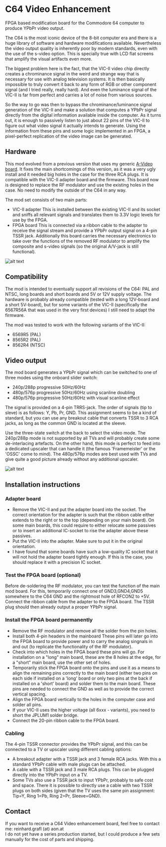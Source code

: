 # C64 Video Enhancement

FPGA based modification board for the Commodore 64 computer to produce YPbPr video output.

The C64 is the most iconic device of the 8-bit computer era and there is a huge library of
software and hardware modifications available.
Nevertheless the video output quality is inherently poor by modern standards, even with the use
of the s-video option. This is specially true with LCD flat screens that amplify the 
visual artifacts even more.

The biggest problem here is the fact, that the VIC-II video chip directly creates a
chrominance signal in the weird and strange way that is necessary for use with
analog television systems. It is then basically impossible to truly convert it back to 
any form of RGB or other component signal (and I tried really, really hard).
And even the luminance signal of the VIC-II is far from perfect and carries a lot of
noise from various sources.

So the way to go was then to bypass the chrominance/luminance signal generation of the VIC-II
and make a solution that computes a YPbPr signal directly from the digital information available
inside the computer. 
As it turns out, it is enough to passively listen to just about 22 pins of the VIC-II to figure out what 
video signal it actually intends to generate. Using the information from these pins and some
logic implemented in an FPGA, a pixel-perfect replication of the video image can be generated.

## Hardware

This mod evolved from a previous version that uses my generic 
[A-Video board](https://github.com/c0pperdragon/A-VideoBoard/tree/master/c64mod). 
It fixes the main
shortcomings of this version, as it was a very ugly install and it needed big holes in the case
for the three RCA plugs. It is compatible with the VIC-II adapter board and the firmware.
This board now is designed to replace the RF modulator and use the existing holes in the 
case. No need to modify the outside of the C64 in any way.

The mod set consists of two main parts:  
* VIC-II adapter
    This is installed between the existing VIC-II and its socket and sniffs all relevant
	signals and translates them to 3.3V logic levels for use by the FPGA.
* FPGA board
    This is connected via a ribbon cable to the adapter to receive the signal stream and
	provide a YPbPr output signal on a 4-pin TSSR jack. 
	Additionally this board carries the necessary electronics to take over the functions 
	of the removed RF modulator to amplify the composite and s-video signals (so the original A/V-jack 
	is still functional).
	
![alt text](doc/install_shortboard.jpg "Installation on a 'short' main board")	
	
## Compatibility

The mod is intended to eventually support all revisions of the C64: PAL and NTSC, 
long boards and short boards and 5V or 12V supply voltage.
The hardware is probably already compatible (tested with a long 12V-board and a short 5V-board),
but for some variants of the VIC-II (specifically the 6567R56A that was used in the very
first devices) I still need to adapt the firmware. 
	
The mod was tested to work with the following variants of the VIC-II:
* 6569R5  (PAL)
* 8565R2  (PAL)
* 8562R4  (NTSC)

## Video output

The mod board generates a YPbPr signal which can be switched to one of three modes using the onboard slider switch:
* 240p/288p progressive 50Hz/60Hz
* 480p/576p progressive 50Hz/60Hz using scanline doubling
* 480p/576p progressive 50Hz/60Hz with visual scanline effect

The signal is provided on a 4-pin TRRS-jack. The order of signals (tip to sleve) is as follows:  Y, Pb, Pr, GND.
This assignment seems to be a kind of standard, but you can use any breakout cable that converts TSSR to 3 RCA jacks, as long
as the common GND is located at the sleeve.

Use the three-state switch at the back to select the video mode. The 240p/288p mode is not supported by all TVs and will
probably create some de-interlacing artefacts. On the other hand, this mode is perfect to feed into a dedicated
upscaler that can handle it (the famous 'Framemeister' or the 'OSSC' come to mind).
The 480p/576p modes are best used with TVs and give quite a good picture already without any additional upscaler.

![alt text](doc/worldgames2.jpg "Output mode with visual scanline effect")	

## Installation instructions

### Adapter board

* Remove the VIC-II and put the adapter board into the socket. The correct orientation for the
adapter is such that the ribbon cable either extends to the right or to the top (depending on your main board).
On some main boards, this could require to either relocate some 
passives or to insert an additional IC-socket to rise the adapter above these passives. 
* Put the VIC-II into the adapter. Make sure to put it in the original orientation.
* I have found that some boards have such a low-quality IC socket that it will not hold the adapter board tightly enough. 
If this is the case, you should replace it with a precision IC socket.
 
### Test the FPGA board (optional)

Before de-soldering the RF modulator, you can test the function of the main mod board. For this, temporarily connect 
one of GND3,GND4,GND5 somewhere to the C64 GND and the rightmost hole of RFCON2 to +5V. Connect the ribbon cable from the
adapter to the FPGA board. The TSSR plug should then already output a proper YPbPr signal.

### Install the FPGA board permanently
* Remove the RF modulator and remove all the solder from the pin holes.
* Install both 4-pin headers in the mainboard  These pins will later go into the FPGA board to provide power
and to carry the analog singnals in and out (to replicate the functionality of the RF modulator).
* Check into which holes in the FPGA board these pins will go. For installation on a "long" main board, these are the
8 holes at the edge, for a "short" main board, use the other set of holes.
* Temporarily stick the FPGA board onto the pins and use it as a means to align the remaining pins correctly to the main board
(either two pins on each side if installed on a 'long' board or only two pins at the back if installed on a 'short' board) 
and solder them to the main board. These pins are needed to connect the GND as well as to provide the correct vertical spacing.
* Align the FPGA board vertically to the holes in the computer case and solder all pins.
* If your VIC-II uses the higher voltage (all 6xxx - variants), you need to short the JPLUM1 solder bridge. 
* Connect the 20-pin ribbon cable to the FPGA board.

### Cabling
The 4-pin TSSR connector provides the YPbPr signal, and this can be connected to a TV or upscaler using different cabling options:
* A breakout adapter with a TSSR jack and 3 female RCA jacks. With this a standard YPbPr cable with male plugs can be attached.
* A cable with a TSSR jack and 3 male RCA plugs. This can be plugged directly into the YPbPr input on a TV.
* Some TVs also use a TSSR jack to input YPbPr, probably to safe cost and space. There it is possible to directly use a cable 
with two TSSR plugs on both sides (given that the TV uses the same pin assignment: Tip=Y, Ring 1=Pb, Ring 2=Pr, Sleeve=GND).

## Contact
If you want to receive a C64 Video enhancement board, feel free to contact me:
reinhard.grafl (at) aon.at  
I do not yet have a series production started, but I could produce a few sets manually for the cost of parts and shipping.

